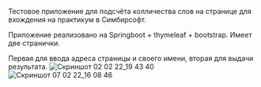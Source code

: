 Тестовое приложение для подсчёта колличества слов на странице для вхождения на практикум в Симбирсофт.

Приложение реализовано на Springboot + thymeleaf + bootstrap. Имеет две странички. 

Первая для ввода адреса страницы и своего имени, вторая для выдачи результата.
![Скриншот 02 02 22_19 43 40](https://user-images.githubusercontent.com/77159259/152787677-ea672e3e-69ff-4f8f-894e-29ea973a3cb0.jpg)
![Скриншот 07 02 22_16 08 46](https://user-images.githubusercontent.com/77159259/152787687-53cbd746-5e1a-499f-9bc3-aebfd9abd862.jpg)
